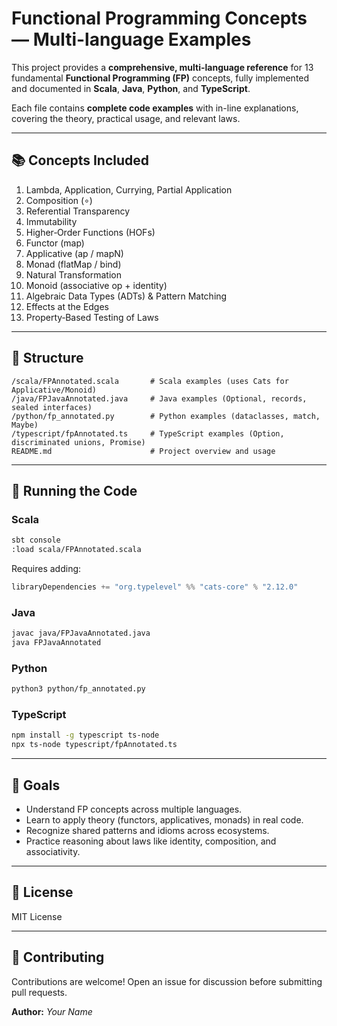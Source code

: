 # Functional Programming Concepts — Multi-language Examples

This project provides a **comprehensive, multi-language reference** for 13 fundamental **Functional Programming (FP)** concepts, fully implemented and documented in **Scala**, **Java**, **Python**, and **TypeScript**.

Each file contains **complete code examples** with in-line explanations, covering the theory, practical usage, and relevant laws.

---

## 📚 Concepts Included

1. Lambda, Application, Currying, Partial Application
2. Composition (∘)
3. Referential Transparency
4. Immutability
5. Higher‑Order Functions (HOFs)
6. Functor (map)
7. Applicative (ap / mapN)
8. Monad (flatMap / bind)
9. Natural Transformation
10. Monoid (associative op + identity)
11. Algebraic Data Types (ADTs) & Pattern Matching
12. Effects at the Edges
13. Property‑Based Testing of Laws

---

## 📂 Structure

```
/scala/FPAnnotated.scala       # Scala examples (uses Cats for Applicative/Monoid)
/java/FPJavaAnnotated.java     # Java examples (Optional, records, sealed interfaces)
/python/fp_annotated.py        # Python examples (dataclasses, match, Maybe)
/typescript/fpAnnotated.ts     # TypeScript examples (Option, discriminated unions, Promise)
README.md                      # Project overview and usage
```

---

## 🚀 Running the Code

### Scala

```bash
sbt console
:load scala/FPAnnotated.scala
```

Requires adding:

```scala
libraryDependencies += "org.typelevel" %% "cats-core" % "2.12.0"
```

### Java

```bash
javac java/FPJavaAnnotated.java
java FPJavaAnnotated
```

### Python

```bash
python3 python/fp_annotated.py
```

### TypeScript

```bash
npm install -g typescript ts-node
npx ts-node typescript/fpAnnotated.ts
```

---

## 🧠 Goals

* Understand FP concepts across multiple languages.
* Learn to apply theory (functors, applicatives, monads) in real code.
* Recognize shared patterns and idioms across ecosystems.
* Practice reasoning about laws like identity, composition, and associativity.

---

## 📜 License

MIT License

---

## 🤝 Contributing

Contributions are welcome! Open an issue for discussion before submitting pull requests.

**Author:** *Your Name*

